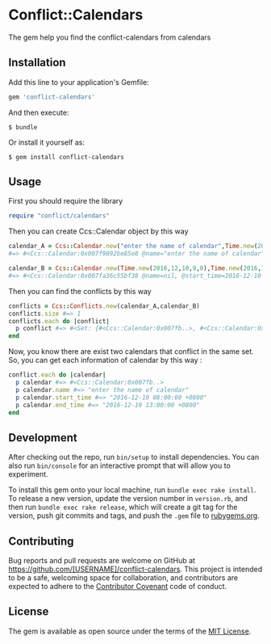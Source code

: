 # Conflict::Calendars

The gem help you find the conflict-calendars from calendars

## Installation

Add this line to your application's Gemfile:

```ruby
gem 'conflict-calendars'
```

And then execute:

    $ bundle

Or install it yourself as:

    $ gem install conflict-calendars

## Usage
First you should require the library

```ruby
require "conflict/calendars"
```

Then you can create Ccs::Calendar object by this way

```ruby
calendar_A = Ccs::Calendar.new("enter the name of calendar",Time.new(2016,12,10,8,0),Time.new(2016,12,10,13,0)
#=> #<Ccs::Calendar:0x007f9892be85e8 @name="enter the name of calendar", @start_time=2016-12-10 08:00:00 +0800, @end_time=2016-12-10 13:00:00 +0800>
```
```ruby
calendar_B = Ccs::Calendar.new(Time.new(2016,12,10,9,0),Time.new(2016,12,10,10,30))
#=> #<Ccs::Calendar:0x007fa36c55bf38 @name=nil, @start_time=2016-12-10 09:00:00 +0800, @end_time=2016-12-10 10:30:00 +0800>
```
Then you can find the conflicts by this way

```ruby
conflicts = Ccs::Conflicts.new(calendar_A,calendar_B)
conflicts.size #=> 1
conflicts.each do |conflict|
  p conflict #=> #<Set: {#<Ccs::Calendar:0x007fb..>, #<Ccs::Calendar:0x007fc..>} >
end
```
Now, you know there are exist two calendars that conflict in the same set. So, you can get each information of calendar by this way :

```ruby
conflict.each do |calendar|
  p calendar #=> #<Ccs::Calendar:0x007fb..>
  p calendar.name #=> "enter the name of calendar"
  p calendar.start_time #=> "2016-12-10 08:00:00 +0800"
  p calendar.end_time #=> "2016-12-10 13:00:00 +0800"
end
```
## Development

After checking out the repo, run `bin/setup` to install dependencies. You can also run `bin/console` for an interactive prompt that will allow you to experiment.

To install this gem onto your local machine, run `bundle exec rake install`. To release a new version, update the version number in `version.rb`, and then run `bundle exec rake release`, which will create a git tag for the version, push git commits and tags, and push the `.gem` file to [rubygems.org](https://rubygems.org).

## Contributing

Bug reports and pull requests are welcome on GitHub at https://github.com/[USERNAME]/conflict-calendars. This project is intended to be a safe, welcoming space for collaboration, and contributors are expected to adhere to the [Contributor Covenant](http://contributor-covenant.org) code of conduct.


## License

The gem is available as open source under the terms of the [MIT License](http://opensource.org/licenses/MIT).

